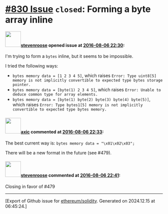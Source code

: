 # [\#830 Issue](https://github.com/ethereum/solidity/issues/830) `closed`: Forming a byte array inline

#### <img src="https://avatars.githubusercontent.com/u/853468?u=f801880316b53c06b8825aa9b422322f832428c0&v=4" width="50">[stevenroose](https://github.com/stevenroose) opened issue at [2016-08-06 22:30](https://github.com/ethereum/solidity/issues/830):

I'm trying to form a `bytes` inline, but it seems to be impossible.

I tried the following ways:
- `bytes memory data = [1 2 3 4 5]`, which raises `Error: Type uint8[5] memory is not implicitly convertible to expected type bytes storage pointer.` 
- `bytes memory data = [byte(1) 2 3 4 5]`, which raises `Error: Unable to deduce common type for array elements.`
- `bytes memory data = [byte(1) byte(2) byte(3) byte(4) byte(5)]`, which raises `Error: Type bytes1[5] memory is not implicitly convertible to expected type bytes memory.`


#### <img src="https://avatars.githubusercontent.com/u/20340?v=4" width="50">[axic](https://github.com/axic) commented at [2016-08-06 22:33](https://github.com/ethereum/solidity/issues/830#issuecomment-238052530):

The best current way is: `bytes memory data = "\x01\x02\x03";`

There will be a new format in the future (see #479).

#### <img src="https://avatars.githubusercontent.com/u/853468?u=f801880316b53c06b8825aa9b422322f832428c0&v=4" width="50">[stevenroose](https://github.com/stevenroose) commented at [2016-08-06 22:41](https://github.com/ethereum/solidity/issues/830#issuecomment-238052801):

Closing in favor of #479


-------------------------------------------------------------------------------



[Export of Github issue for [ethereum/solidity](https://github.com/ethereum/solidity). Generated on 2024.12.15 at 06:45:24.]
